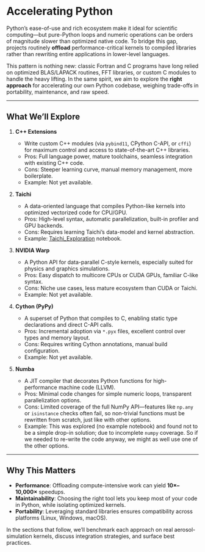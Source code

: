 # Accelerating Python

Python’s ease-of-use and rich ecosystem make it ideal for scientific computing—but pure-Python loops and numeric operations can be orders of magnitude slower than optimized native code. To bridge this gap, projects routinely **offload** performance-critical kernels to compiled libraries rather than rewriting entire applications in lower-level languages.  

This pattern is nothing new: classic Fortran and C programs have long relied on optimized BLAS/LAPACK routines, FFT libraries, or custom C modules to handle the heavy lifting. In the same spirit, we aim to explore the **right approach** for accelerating our own Python codebase, weighing trade-offs in portability, maintenance, and raw speed.

---

## What We’ll Explore

1. **C++ Extensions**  
   - Write custom C++ modules (via `pybind11`, CPython C-API, or `cffi`) for maximum control and access to state-of-the-art C++ libraries.  
   - Pros: Full language power, mature toolchains, seamless integration with existing C++ code.  
   - Cons: Steeper learning curve, manual memory management, more boilerplate.
   - Example: Not yet available.

2. **Taichi**  
   - A data-oriented language that compiles Python-like kernels into optimized vectorized code for CPU/GPU.  
   - Pros: High-level syntax, automatic parallelization, built-in profiler and GPU backends.  
   - Cons: Requires learning Taichi’s data-model and kernel abstraction.
   - Example: [Taichi_Exploration](Details/Taichi_Exploration.ipynb) notebook.

3. **NVIDIA Warp**  
   - A Python API for data-parallel C-style kernels, especially suited for physics and graphics simulations.  
   - Pros: Easy dispatch to multicore CPUs or CUDA GPUs, familiar C-like syntax.  
   - Cons: Niche use cases, less mature ecosystem than CUDA or Taichi.
   - Example: Not yet available.

4. **Cython (PyPy)**  
   - A superset of Python that compiles to C, enabling static type declarations and direct C-API calls.  
   - Pros: Incremental adoption via `*.pyx` files, excellent control over types and memory layout.  
   - Cons: Requires writing Cython annotations, manual build configuration.
   - Example: Not yet available.

5. **Numba**  
   - A JIT compiler that decorates Python functions for high-performance machine code (LLVM).  
   - Pros: Minimal code changes for simple numeric loops, transparent parallelization options.  
   - Cons: Limited coverage of the full NumPy API—features like `np.any` or `isinstance` checks often fail, so non-trivial functions must be rewritten from scratch, just like with other options.
   - Example: This was explored (no example notebook) and found not to be a simple drop-in solution; due to incomplete `numpy` coverage. So if we needed to re-write the code anyway, we might as well use one of the other options.

---

## Why This Matters

- **Performance**: Offloading compute-intensive work can yield **10×–10,000×** speedups.  
- **Maintainability**: Choosing the right tool lets you keep most of your code in Python, while isolating optimized kernels.  
- **Portability**: Leveraging standard libraries ensures compatibility across platforms (Linux, Windows, macOS).  

In the sections that follow, we’ll benchmark each approach on real aerosol-simulation kernels, discuss integration strategies, and surface best practices.
